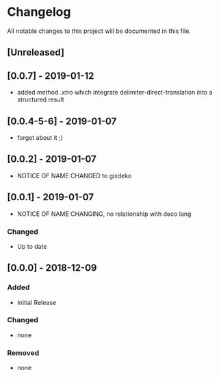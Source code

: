 # Changelog
All notable changes to this project will be documented in this file.
 
## [Unreleased]


## [0.0.7] - 2019-01-12
* added method .xtro which integrate delimiter-direct-translation into a structured result

## [0.0.4-5-6] - 2019-01-07
* forget about it ;)

## [0.0.2] - 2019-01-07
* NOTICE OF NAME CHANGED to gixdeko

## [0.0.1] - 2019-01-07
* NOTICE OF NAME CHANGING, no relationship with deco lang

### Changed
- Up to date

## [0.0.0] - 2018-12-09

### Added
- Initial Release

### Changed
- none

### Removed
- none

